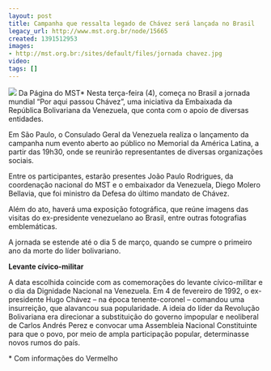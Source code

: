 ```yaml
---
layout: post
title: Campanha que ressalta legado de Chávez será lançada no Brasil
legacy_url: http://www.mst.org.br/node/15665
created: 1391512953
images:
- http://mst.org.br:/sites/default/files/jornada chavez.jpg
video: 
tags: []
---
```



![](/sites/default/files/jornada%20chavez.jpg)
Da Página do MST\*
Nesta terça-feira (4), começa no Brasil a jornada mundial “Por aqui passou Chávez”, uma iniciativa da Embaixada da República Bolivariana da Venezuela, que conta com o apoio de diversas entidades. 


Em São Paulo, o Consulado Geral da Venezuela realiza o lançamento da campanha num evento aberto ao público no Memorial da América Latina, a partir das 19h30, onde se reunirão representantes de diversas organizações sociais.


Entre os participantes, estarão presentes João Paulo Rodrigues, da coordenação nacional do MST e o embaixador da Venezuela, Diego Molero Bellavia, que foi ministro da Defesa do último mandato de Chávez. 


Além do ato, haverá uma exposição fotográfica, que reúne imagens das visitas do ex-presidente venezuelano ao Brasil, entre outras fotografias emblemáticas.

A jornada se estende até o dia 5 de março, quando se cumpre o primeiro ano da morte do líder bolivariano.


**Levante cívico-militar**

A data escolhida coincide com as comemorações do levante cívico-militar e o dia da Dignidade Nacional na Venezuela. Em 4 de fevereiro de 1992, o ex-presidente Hugo Chávez – na época tenente-coronel – comandou uma insurreição, que alavancou sua popularidade.
A ideia do líder da Revolução Bolivariana era direcionar a substituição do governo impopular e neoliberal de Carlos Andrés Perez e convocar uma Assembleia Nacional Constituinte para que o povo, por meio de ampla participação popular, determinasse novos rumos do país.



\* Com informações do Vermelho


 
